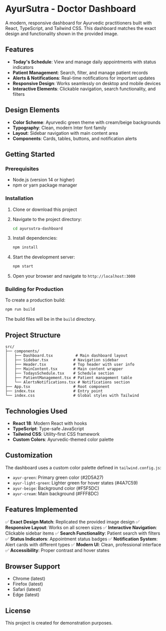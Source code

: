 # AyurSutra - Doctor Dashboard

A modern, responsive dashboard for Ayurvedic practitioners built with React, TypeScript, and Tailwind CSS. This dashboard matches the exact design and functionality shown in the provided image.

## Features

- **Today's Schedule**: View and manage daily appointments with status indicators
- **Patient Management**: Search, filter, and manage patient records
- **Alerts & Notifications**: Real-time notifications for important updates
- **Responsive Design**: Works seamlessly on desktop and mobile devices
- **Interactive Elements**: Clickable navigation, search functionality, and filters

## Design Elements

- **Color Scheme**: Ayurvedic green theme with cream/beige backgrounds
- **Typography**: Clean, modern Inter font family
- **Layout**: Sidebar navigation with main content area
- **Components**: Cards, tables, buttons, and notification alerts

## Getting Started

### Prerequisites

- Node.js (version 14 or higher)
- npm or yarn package manager

### Installation

1. Clone or download this project
2. Navigate to the project directory:
   ```bash
   cd ayursutra-dashboard
   ```

3. Install dependencies:
   ```bash
   npm install
   ```

4. Start the development server:
   ```bash
   npm start
   ```

5. Open your browser and navigate to `http://localhost:3000`

### Building for Production

To create a production build:

```bash
npm run build
```

The build files will be in the `build` directory.

## Project Structure

```
src/
├── components/
│   ├── Dashboard.tsx          # Main dashboard layout
│   ├── Sidebar.tsx           # Navigation sidebar
│   ├── Header.tsx            # Top header with user info
│   ├── MainContent.tsx       # Main content wrapper
│   ├── TodaysSchedule.tsx    # Schedule section
│   ├── PatientManagement.tsx # Patient management table
│   └── AlertsNotifications.tsx # Notifications section
├── App.tsx                   # Root component
├── index.tsx                 # Entry point
└── index.css                 # Global styles with Tailwind
```

## Technologies Used

- **React 18**: Modern React with hooks
- **TypeScript**: Type-safe JavaScript
- **Tailwind CSS**: Utility-first CSS framework
- **Custom Colors**: Ayurvedic-themed color palette

## Customization

The dashboard uses a custom color palette defined in `tailwind.config.js`:

- `ayur-green`: Primary green color (#2D5A27)
- `ayur-light-green`: Lighter green for hover states (#4A7C59)
- `ayur-beige`: Background color (#F5F5DC)
- `ayur-cream`: Main background (#FFF8DC)

## Features Implemented

✅ **Exact Design Match**: Replicated the provided image design
✅ **Responsive Layout**: Works on all screen sizes
✅ **Interactive Navigation**: Clickable sidebar items
✅ **Search Functionality**: Patient search with filters
✅ **Status Indicators**: Appointment status badges
✅ **Notification System**: Alert cards with different types
✅ **Modern UI**: Clean, professional interface
✅ **Accessibility**: Proper contrast and hover states

## Browser Support

- Chrome (latest)
- Firefox (latest)
- Safari (latest)
- Edge (latest)

## License

This project is created for demonstration purposes.